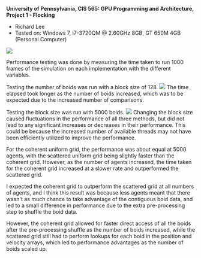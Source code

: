 **University of Pennsylvania, CIS 565: GPU Programming and Architecture,
Project 1 - Flocking**

* Richard Lee
* Tested on: Windows 7, i7-3720QM @ 2.60GHz 8GB, GT 650M 4GB (Personal Computer)

![](images/flocking.gif)

Performance testing was done by measuring the time taken to run 1000 frames of the simulation on each implementation with the different variables.

Testing the number of boids was run with a block size of 128.
![](images/chart1.gif)
The time elapsed took longer as the number of boids increased, which was to be expected due to the increased number of comparisons.

Testing the block size was run with 5000 boids.
![](images/chart2.gif)
Changing the block size caused fluctuations in the performance of all three methods, but did not lead to any significant increases or decreases in their performance. This could be because the increased number of available threads may not have been efficiently utilized to improve the performance. 

For the coherent uniform grid, the performance was about equal at 5000 agents, with the scattered uniform grid being slightly faster than the coherent grid. However, as the number of agents increased, the time taken for the coherent grid increased at a slower rate and outperformed the scattered grid. 

I expected the coherent grid to outperform the scattered grid at all numbers of agents, and I think this result was because less agents meant that there wasn't as much chance to take advantage of the contiguous boid data, and led to a small difference in performance due to the extra pre-processing step to shuffle the boid data. 

However, the coherent grid allowed for faster direct access of all the boids after the pre-processing shuffle as the number of boids increased, while the scattered grid still had to perform lookups for each boid in the position and velocity arrays, which led to performance advantages as the number of boids scaled up.